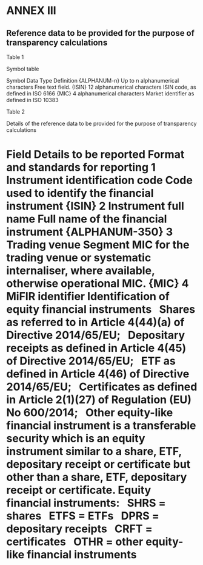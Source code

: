 # ANNEX III

## Reference data to be provided for the purpose of transparency calculations

Table 1

Symbol table

Symbol Data Type Definition {ALPHANUM-n} Up to n alphanumerical characters Free text field. {ISIN} 12 alphanumerical characters ISIN code, as defined in ISO 6166 {MIC} 4 alphanumerical characters Market identifier as defined in ISO 10383



Table 2

Details of the reference data to be provided for the purpose of transparency calculations

# Field Details to be reported Format and standards for reporting 1 Instrument identification code Code used to identify the financial instrument {ISIN} 2 Instrument full name Full name of the financial instrument {ALPHANUM-350} 3 Trading venue Segment MIC for the trading venue or systematic internaliser, where available, otherwise operational MIC. {MIC} 4 MiFIR identifier Identification of equity financial instruments   Shares as referred to in Article 4(44)(a) of Directive 2014/65/EU;   Depositary receipts as defined in Article 4(45) of Directive 2014/65/EU;   ETF as defined in Article 4(46) of Directive 2014/65/EU;   Certificates as defined in Article 2(1)(27) of Regulation (EU) No 600/2014;   Other equity-like financial instrument is a transferable security which is an equity instrument similar to a share, ETF, depositary receipt or certificate but other than a share, ETF, depositary receipt or certificate. Equity financial instruments:   SHRS = shares   ETFS = ETFs   DPRS = depositary receipts   CRFT = certificates   OTHR = other equity-like financial instruments

